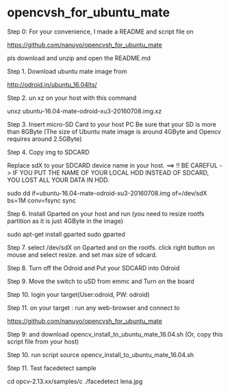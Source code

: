 # opencvsh_for_ubuntu_mate

Step 0: For your convenience, I made a README and script file on

https://github.com/nanuyo/opencvsh_for_ubuntu_mate

pls download and unzip and open the README.md

Step 1. Download ubuntu mate image from

http://odroid.in/ubuntu_16.04lts/

Step 2. un xz on your host with this command

unxz ubuntu-16.04-mate-odroid-xu3-20160708.img.xz

Step 3. Insert micro-SD Card to your host PC
            Be sure that your SD is more than 8GByte
            (The size of Ubuntu mate image is around 4GByte and Opencv requires around 2.5GByte)

Step 4. Copy img to SDCARD 

Replace sdX to your SDCARD device name in your host.
==> !! BE CAREFUL -> IF YOU PUT THE NAME OF YOUR LOCAL HDD INSTEAD OF SDCARD, YOU LOST ALL YOUR DATA IN HDD.

sudo dd if=ubuntu-16.04-mate-odroid-xu3-20160708.img of=/dev/sdX bs=1M conv=fsync
	sync

Step 6. Install Gparted on your host and run
(you need to resize rootfs partition as it is just 4GByte in the image)

sudo apt-get install gparted
sudo gparted

Step 7. select /dev/sdX on Gparted
and on the rootfs. click right button on mouse and select resize.
and set max size of sdcard.

 
Step 8. Turn off the Odroid and Put your SDCARD into Odroid

Step 9. Move the switch to uSD from emmc and Turn on the board

Step 10. login your target(User:odroid, PW: odroid)

Step 11. on your target : run any web-browser and connect to

https://github.com/nanuyo/opencvsh_for_ubuntu_mate

Step 9: and download opencv_install_to_ubuntu_mate_16.04.sh
(Or, copy this script file from your host)

Step 10. run script
source opencv_install_to_ubuntu_mate_16.04.sh

Step 11. Test facedetect sample

cd opcv-2.13.xx/samples/c
./facedetect lena.jpg




